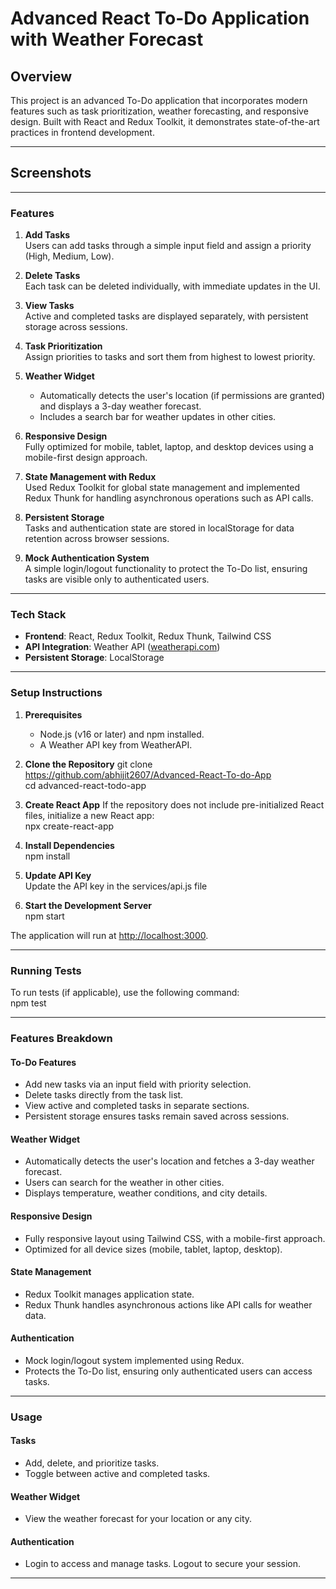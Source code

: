 # **Advanced React To-Do Application with Weather Forecast**

## **Overview**

This project is an advanced To-Do application that incorporates modern features such as task prioritization, weather forecasting, and responsive design. Built with React and Redux Toolkit, it demonstrates state-of-the-art practices in frontend development.

---

## **Screenshots**


---

### **Features**

1. **Add Tasks**  
   Users can add tasks through a simple input field and assign a priority (High, Medium, Low).

2. **Delete Tasks**  
   Each task can be deleted individually, with immediate updates in the UI.

3. **View Tasks**  
   Active and completed tasks are displayed separately, with persistent storage across sessions.

4. **Task Prioritization**  
   Assign priorities to tasks and sort them from highest to lowest priority.

5. **Weather Widget**  
   - Automatically detects the user's location (if permissions are granted) and displays a 3-day weather forecast.
   - Includes a search bar for weather updates in other cities.

6. **Responsive Design**  
   Fully optimized for mobile, tablet, laptop, and desktop devices using a mobile-first design approach.

7. **State Management with Redux**  
   Used Redux Toolkit for global state management and implemented Redux Thunk for handling asynchronous operations such as API calls.

8. **Persistent Storage**  
   Tasks and authentication state are stored in localStorage for data retention across browser sessions.

9. **Mock Authentication System**  
   A simple login/logout functionality to protect the To-Do list, ensuring tasks are visible only to authenticated users.

---

### **Tech Stack**
- **Frontend**: React, Redux Toolkit, Redux Thunk, Tailwind CSS
- **API Integration**: Weather API ([weatherapi.com](https://www.weatherapi.com/))
- **Persistent Storage**: LocalStorage

---

### **Setup Instructions**

1. **Prerequisites**
   - Node.js (v16 or later) and npm installed.
   - A Weather API key from WeatherAPI.

2. **Clone the Repository**
git clone  
https://github.com/abhijit2607/Advanced-React-To-do-App   
cd advanced-react-todo-app

3. **Create React App**
If the repository does not include pre-initialized React files, initialize a new React app:  
npx create-react-app

4. **Install Dependencies**  
npm install


5. **Update API Key**  
Update the API key in the services/api.js file


6. **Start the Development Server**  
npm start

The application will run at [http://localhost:3000](http://localhost:3000).

---

### **Running Tests**
To run tests (if applicable), use the following command:  
npm test


---

### **Features Breakdown**

#### To-Do Features
- Add new tasks via an input field with priority selection.
- Delete tasks directly from the task list.
- View active and completed tasks in separate sections.
- Persistent storage ensures tasks remain saved across sessions.

#### Weather Widget
- Automatically detects the user's location and fetches a 3-day weather forecast.
- Users can search for the weather in other cities.
- Displays temperature, weather conditions, and city details.

#### Responsive Design
- Fully responsive layout using Tailwind CSS, with a mobile-first approach.
- Optimized for all device sizes (mobile, tablet, laptop, desktop).

#### State Management
- Redux Toolkit manages application state.
- Redux Thunk handles asynchronous actions like API calls for weather data.

#### Authentication
- Mock login/logout system implemented using Redux.
- Protects the To-Do list, ensuring only authenticated users can access tasks.

---

### **Usage**

#### Tasks
- Add, delete, and prioritize tasks.
- Toggle between active and completed tasks.

#### Weather Widget
- View the weather forecast for your location or any city.

#### Authentication
- Login to access and manage tasks. Logout to secure your session.

---